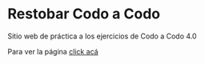 # Restobar Codo a Codo

Sitio web de práctica a los ejercicios de Codo a Codo 4.0

Para ver la página [click acá](lisandroveron.github.io/restobar)